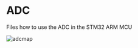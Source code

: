ADC
====
Files how to use the ADC in the STM32 ARM MCU

![adcmap](https://user-images.githubusercontent.com/13907836/34551270-0aacee6c-f0cd-11e7-9346-4010edf09dda.PNG)

